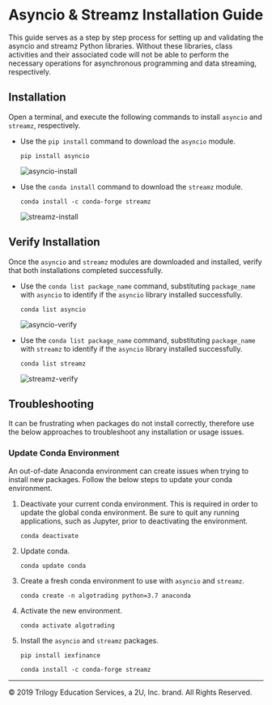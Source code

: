 # Asyncio & Streamz Installation Guide

This guide serves as a step by step process for setting up and validating the asyncio and streamz Python libraries. Without these libraries, class activities and their associated code will not be able to perform the necessary operations for asynchronous programming and data streaming, respectively.

## Installation

Open a terminal, and execute the following commands to install `asyncio` and `streamz`, respectively.

* Use the `pip install` command to download the `asyncio` module.

  ```shell
  pip install asyncio
  ```

  ![asyncio-install](Images/asyncio-install.png)

* Use the `conda install` command to download the `streamz` module.

  ```shell
  conda install -c conda-forge streamz
  ```

  ![streamz-install](Images/streamz-install.png)

## Verify Installation

Once the `asyncio` and `streamz` modules are downloaded and installed, verify that both installations completed successfully.

* Use the `conda list package_name` command, substituting `package_name` with `asyncio` to identify if the `asyncio` library installed successfully.

  ```shell
  conda list asyncio
  ```

  ![asyncio-verify](Images/asyncio-verify.png)

* Use the `conda list package_name` command, substituting `package_name` with `streamz` to identify if the `asyncio` library installed successfully.

  ```shell
  conda list streamz
  ```

  ![streamz-verify](Images/streamz-verify.png)

## Troubleshooting

It can be frustrating when packages do not install correctly, therefore use the below approaches to troubleshoot any installation or usage issues.

### Update Conda Environment

An out-of-date Anaconda environment can create issues when trying to install new packages. Follow the below steps to update your conda environment.

1. Deactivate your current conda environment. This is required in order to update the global conda environment. Be sure to quit any running applications, such as Jupyter, prior to deactivating the environment.

    ```shell
    conda deactivate
    ```

2. Update conda.

    ```shell
    conda update conda
    ```

3. Create a fresh conda environment to use with `asyncio` and `streamz`.

    ```shell
    conda create -n algotrading python=3.7 anaconda
    ```

4. Activate the new environment.

    ```shell
    conda activate algotrading
    ```

5. Install the `asyncio` and `streamz` packages.

    ```shell
    pip install iexfinance
    ```

    ```shell
    conda install -c conda-forge streamz
    ```

---

© 2019 Trilogy Education Services, a 2U, Inc. brand. All Rights Reserved.
